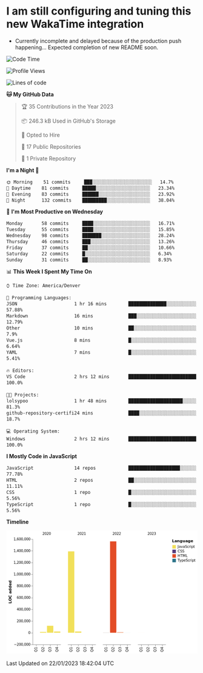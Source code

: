 # I am still configuring and tuning this new WakaTime integration
- Currently incomplete and delayed because of the production push happening... Expected completion of new README soon.
<!--START_SECTION:waka-->
![Code Time](http://img.shields.io/badge/Code%20Time-2%20hrs%2012%20mins-blue)

![Profile Views](http://img.shields.io/badge/Profile%20Views-1-blue)

![Lines of code](https://img.shields.io/badge/From%20Hello%20World%20I%27ve%20Written-3%20Million%20lines%20of%20code-blue)

**🐱 My GitHub Data** 

> 🏆 35 Contributions in the Year 2023
 > 
> 📦 246.3 kB Used in GitHub's Storage 
 > 
> 💼 Opted to Hire
 > 
> 📜 17 Public Repositories 
 > 
> 🔑 1 Private Repository 
 > 
**I'm a Night 🦉** 

```text
🌞 Morning    51 commits     ███░░░░░░░░░░░░░░░░░░░░░░   14.7% 
🌆 Daytime    81 commits     █████░░░░░░░░░░░░░░░░░░░░   23.34% 
🌃 Evening    83 commits     ██████░░░░░░░░░░░░░░░░░░░   23.92% 
🌙 Night      132 commits    █████████░░░░░░░░░░░░░░░░   38.04%

```
📅 **I'm Most Productive on Wednesday** 

```text
Monday       58 commits     ████░░░░░░░░░░░░░░░░░░░░░   16.71% 
Tuesday      55 commits     ████░░░░░░░░░░░░░░░░░░░░░   15.85% 
Wednesday    98 commits     ███████░░░░░░░░░░░░░░░░░░   28.24% 
Thursday     46 commits     ███░░░░░░░░░░░░░░░░░░░░░░   13.26% 
Friday       37 commits     ██░░░░░░░░░░░░░░░░░░░░░░░   10.66% 
Saturday     22 commits     █░░░░░░░░░░░░░░░░░░░░░░░░   6.34% 
Sunday       31 commits     ██░░░░░░░░░░░░░░░░░░░░░░░   8.93%

```


📊 **This Week I Spent My Time On** 

```text
⌚︎ Time Zone: America/Denver

💬 Programming Languages: 
JSON                     1 hr 16 mins        ██████████████░░░░░░░░░░░   57.88% 
Markdown                 16 mins             ███░░░░░░░░░░░░░░░░░░░░░░   12.79% 
Other                    10 mins             ██░░░░░░░░░░░░░░░░░░░░░░░   7.9% 
Vue.js                   8 mins              █░░░░░░░░░░░░░░░░░░░░░░░░   6.64% 
YAML                     7 mins              █░░░░░░░░░░░░░░░░░░░░░░░░   5.41%

🔥 Editors: 
VS Code                  2 hrs 12 mins       █████████████████████████   100.0%

🐱‍💻 Projects: 
lolsypoo                 1 hr 48 mins        ████████████████████░░░░░   81.3% 
github-repository-certifi24 mins             ████░░░░░░░░░░░░░░░░░░░░░   18.7%

💻 Operating System: 
Windows                  2 hrs 12 mins       █████████████████████████   100.0%

```

**I Mostly Code in JavaScript** 

```text
JavaScript               14 repos            ███████████████████░░░░░░   77.78% 
HTML                     2 repos             ██░░░░░░░░░░░░░░░░░░░░░░░   11.11% 
CSS                      1 repo              █░░░░░░░░░░░░░░░░░░░░░░░░   5.56% 
TypeScript               1 repo              █░░░░░░░░░░░░░░░░░░░░░░░░   5.56%

```


**Timeline**

![Chart not found](https://raw.githubusercontent.com/certifiedbice/certifiedbice/main/charts/bar_graph.png) 


 Last Updated on 22/01/2023 18:42:04 UTC
<!--END_SECTION:waka-->
